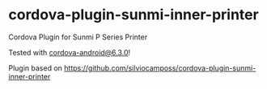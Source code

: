 # cordova-plugin-sunmi-inner-printer
Cordova Plugin for Sunmi P Series Printer

Tested with cordova-android@6.3.0!

Plugin based on https://github.com/silviocamposs/cordova-plugin-sunmi-inner-printer
